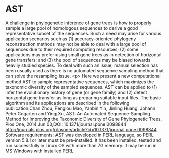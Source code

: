 # AST
A challenge in phylogenetic inference of gene trees is how to properly sample a large pool of homologous sequences to derive a good representative subset of the sequences. Such a need may arise for various application scenarios such as (1) accuracy-oriented phylogeny reconstruction methods may not be able to deal with a large pool of sequences due to their required computing resources; (2) some applications may prefer using small gene trees as in detection of horizontal gene transfers; and (3) the pool of sequences may be biased towards heavily studied species. To deal with such an issue, manual selection has been usually used as there is no automated sequence sampling method that can solve the resampling issue.  &lt;p> Here we present a new computational method AST to sample representative sequences, which maximizes the taxonomic diversity of the sampled sequences. AST can be applied to (1) infer the evolutionary history of gene (or gene family) and (2) detect horizontal gene transfer as long as preparing suitable input files.  The basic algorithm and its applications are described in the following publication:Chan Zhou, Fenglou Mao, Yanbin Yin, Jinling Huang, Johann Peter Gogarten and Ying Xu, AST: An Automated Sequence-Sampling Method for Improving the Taxonomic Diversity of Gene Phylogenetic Trees, Plos One, 2014 Jun 03,DOI: 10.1371/journal.pone.0098844 http://journals.plos.org/plosone/article?id=10.1371/journal.pone.0098844   Software requirements: AST was developed in PERL language, so PERL version 5.8.1 or later must be pre-installed. It has been installed, tested and run successfully in Linux OS with more than 7G memory.  It may be run in MS Windows with installed PERL.
